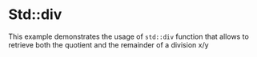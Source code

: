 # Std::div

This example demonstrates the usage of `std::div` function that allows to retrieve both the quotient and the remainder of a division x/y
